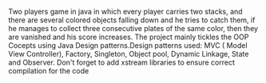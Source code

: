 Two players game in java in which every player carries two stacks, and there are several colored objects falling down and he tries to catch them, if he manages to collect three consecutive plates of the same color, then they are vanished and his score increases.
The project mainly tickles the OOP Cocepts using Java Design patterns.Design patterns used: MVC ( Model View Controller), Factory, Singleton, Object pool, Dynamic Linkage, State and Observer.
Don't forget to add xstream libraries to ensure correct compilation for the code
